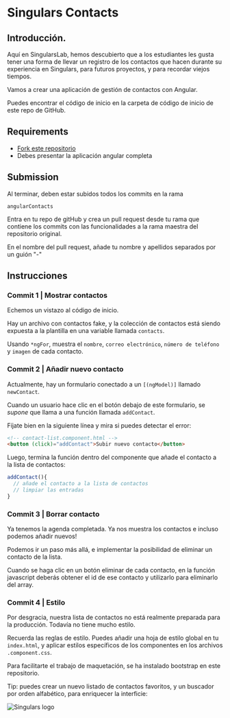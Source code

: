 # Singulars Contacts

## Introducción.

Aquí en SingularsLab, hemos descubierto que a los estudiantes les gusta tener una forma de llevar un registro de los contactos que hacen durante su experiencia en Singulars, para futuros proyectos, y para recordar viejos tiempos.

Vamos a crear una aplicación de gestión de contactos con Angular.

Puedes encontrar el código de inicio en la carpeta de código de inicio de este repo de GitHub.

## Requirements

- [Fork este repositorio](https://guides.github.com/activities/forking/)
- Debes presentar la aplicación angular completa


## Submission

Al terminar, deben estar subidos todos los commits en la rama
```
angularContacts
```

Entra en tu repo de gitHub y crea un pull request desde tu rama que contiene los commits con las funcionalidades a la rama maestra del repositorio original.

En el nombre del pull request, añade tu nombre y apellidos separados por un guión "-"


## Instrucciones

### Commit 1 | Mostrar contactos

Echemos un vistazo al código de inicio.

Hay un archivo con contactos fake, y la colección de contactos está siendo expuesta a la plantilla en una variable llamada `contacts`.

Usando `*ngFor`, muestra el `nombre`, `correo electrónico`, `número de teléfono` y `imagen` de cada contacto.


### Commit 2 | Añadir nuevo contacto


Actualmente, hay un formulario conectado a un `[(ngModel)]` llamado `newContact`.

Cuando un usuario hace clic en el botón debajo de este formulario, se *supone* que llama a una función llamada `addContact`.

Fíjate bien en la siguiente línea y mira si puedes detectar el error:

```html
<!-- contact-list.component.html -->
<button (click)="addContact">Subir nuevo contacto</button>
```

Luego, termina la función dentro del componente que añade el contacto a la lista de contactos:

```typescript
addContact(){
  // añade el contacto a la lista de contactos
  // limpiar las entradas
}
```

### Commit 3 | Borrar contacto

Ya tenemos la agenda completada. Ya nos muestra los contactos e incluso podemos añadir nuevos!

Podemos ir un paso más allá, e implementar la posibilidad de eliminar un contacto de la lista.

Cuando se haga clic en un botón eliminar de cada contacto, en la función javascript deberás obtener el id de ese contacto y utilizarlo para eliminarlo del array.


### Commit 4 | Estilo

Por desgracia, nuestra lista de contactos no está realmente preparada para la producción. Todavía no tiene mucho estilo.

Recuerda las reglas de estilo. Puedes añadir una hoja de estilo global en tu `index.html`, y aplicar estilos específicos de los componentes en los archivos `.component.css`.

Para facilitarte el trabajo de maquetación, se ha instalado bootstrap en este repositorio.

Tip: puedes crear un nuevo listado de contactos favoritos, y un buscador por orden alfabético, para enriquecer la interficie:

![Singulars logo](https://cdn.dribbble.com/users/965389/screenshots/10605728/media/952fd347fcdbcf6821df11d6b0999868.png)

